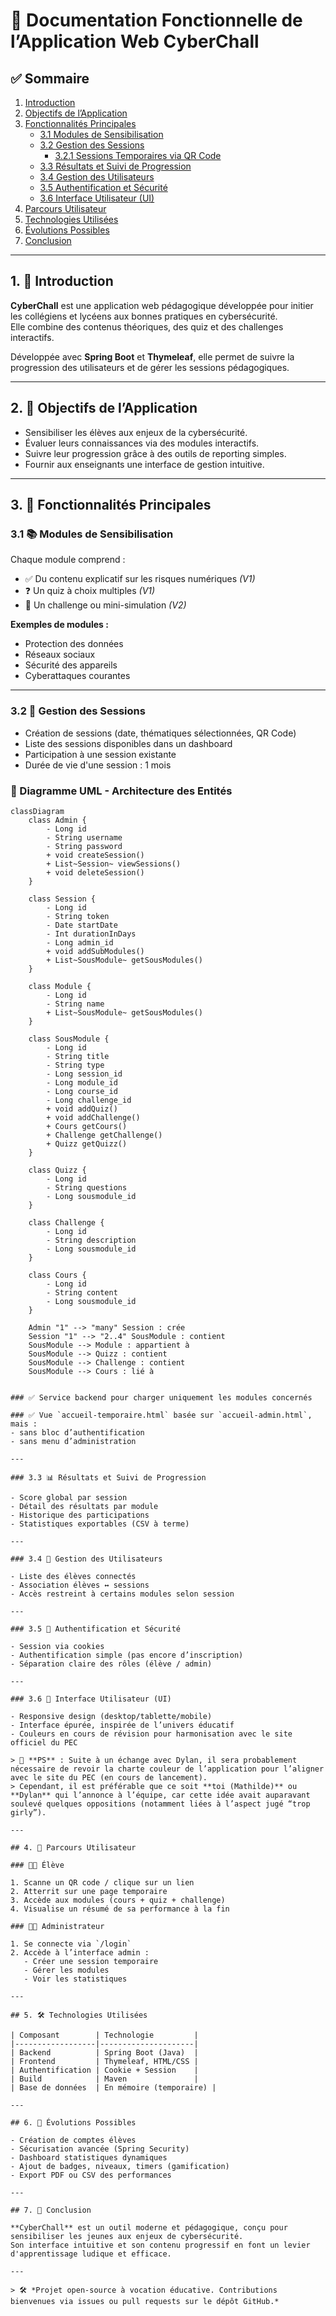 # 📄 Documentation Fonctionnelle de l’Application Web **CyberChall**

## ✅ Sommaire

1. [Introduction](#1-🎯-introduction)  
2. [Objectifs de l’Application](#2-🎯-objectifs-de-lapplication)  
3. [Fonctionnalités Principales](#3-🧩-fonctionnalités-principales)  
   - [3.1 Modules de Sensibilisation](#31-📚-modules-de-sensibilisation)  
   - [3.2 Gestion des Sessions](#32-🧭-gestion-des-sessions)  
     - [3.2.1 Sessions Temporaires via QR Code](#321-sessions-temporaires-via-qr-code)  
   - [3.3 Résultats et Suivi de Progression](#33-📊-résultats-et-suivi-de-progression)  
   - [3.4 Gestion des Utilisateurs](#34-👥-gestion-des-utilisateurs)  
   - [3.5 Authentification et Sécurité](#35-🔐-authentification-et-sécurité)  
   - [3.6 Interface Utilisateur (UI)](#36-🎨-interface-utilisateur-ui)  
4. [Parcours Utilisateur](#4-👣-parcours-utilisateur)  
5. [Technologies Utilisées](#5-🛠-technologies-utilisées)  
6. [Évolutions Possibles](#6-🚀-évolutions-possibles)  
7. [Conclusion](#7-🧩-conclusion)

---

## 1. 🎯 Introduction

**CyberChall** est une application web pédagogique développée pour initier les collégiens et lycéens aux bonnes pratiques en cybersécurité.  
Elle combine des contenus théoriques, des quiz et des challenges interactifs.

Développée avec **Spring Boot** et **Thymeleaf**, elle permet de suivre la progression des utilisateurs et de gérer les sessions pédagogiques.

---

## 2. 🎯 Objectifs de l’Application

- Sensibiliser les élèves aux enjeux de la cybersécurité.  
- Évaluer leurs connaissances via des modules interactifs.  
- Suivre leur progression grâce à des outils de reporting simples.  
- Fournir aux enseignants une interface de gestion intuitive.  

---

## 3. 🧩 Fonctionnalités Principales

### 3.1 📚 Modules de Sensibilisation

Chaque module comprend :  
- ✅ Du contenu explicatif sur les risques numériques *(V1)*  
- ❓ Un quiz à choix multiples *(V1)*  
- 🔐 Un challenge ou mini-simulation *(V2)*  

**Exemples de modules :**
- Protection des données  
- Réseaux sociaux  
- Sécurité des appareils  
- Cyberattaques courantes  

---

### 3.2 🧭 Gestion des Sessions

- Création de sessions (date, thématiques sélectionnées, QR Code)  
- Liste des sessions disponibles dans un dashboard  
- Participation à une session existante  
- Durée de vie d'une session : 1 mois  

### 🔧 Diagramme UML - Architecture des Entités

```mermaid
classDiagram
    class Admin {
        - Long id
        - String username
        - String password
        + void createSession()
        + List~Session~ viewSessions()
        + void deleteSession()
    }

    class Session {
        - Long id
        - String token
        - Date startDate
        - Int durationInDays
        - Long admin_id
        + void addSubModules()
        + List~SousModule~ getSousModules()
    }

    class Module {
        - Long id
        - String name
        + List~SousModule~ getSousModules()
    }

    class SousModule {
        - Long id
        - String title
        - String type
        - Long session_id
        - Long module_id
        - Long course_id
        - Long challenge_id
        + void addQuiz()
        + void addChallenge()
        + Cours getCours()
        + Challenge getChallenge()
        + Quizz getQuizz()
    }

    class Quizz {
        - Long id
        - String questions
        - Long sousmodule_id
    }

    class Challenge {
        - Long id
        - String description
        - Long sousmodule_id
    }

    class Cours {
        - Long id
        - String content
        - Long sousmodule_id
    }

    Admin "1" --> "many" Session : crée  
    Session "1" --> "2..4" SousModule : contient  
    SousModule --> Module : appartient à  
    SousModule --> Quizz : contient  
    SousModule --> Challenge : contient  
    SousModule --> Cours : lié à  


### ✅ Service backend pour charger uniquement les modules concernés

### ✅ Vue `accueil-temporaire.html` basée sur `accueil-admin.html`, mais :
- sans bloc d’authentification  
- sans menu d’administration  

---

### 3.3 📊 Résultats et Suivi de Progression

- Score global par session  
- Détail des résultats par module  
- Historique des participations  
- Statistiques exportables (CSV à terme)  

---

### 3.4 👥 Gestion des Utilisateurs

- Liste des élèves connectés  
- Association élèves ↔ sessions  
- Accès restreint à certains modules selon session  

---

### 3.5 🔐 Authentification et Sécurité

- Session via cookies  
- Authentification simple (pas encore d’inscription)  
- Séparation claire des rôles (élève / admin)  

---

### 3.6 🎨 Interface Utilisateur (UI)

- Responsive design (desktop/tablette/mobile)  
- Interface épurée, inspirée de l’univers éducatif  
- Couleurs en cours de révision pour harmonisation avec le site officiel du PEC  

> 📝 **PS** : Suite à un échange avec Dylan, il sera probablement nécessaire de revoir la charte couleur de l’application pour l’aligner avec le site du PEC (en cours de lancement).  
> Cependant, il est préférable que ce soit **toi (Mathilde)** ou **Dylan** qui l’annonce à l’équipe, car cette idée avait auparavant soulevé quelques oppositions (notamment liées à l’aspect jugé “trop girly”).

---

## 4. 👣 Parcours Utilisateur

### 👩‍🎓 Élève

1. Scanne un QR code / clique sur un lien  
2. Atterrit sur une page temporaire  
3. Accède aux modules (cours + quiz + challenge)  
4. Visualise un résumé de sa performance à la fin  

### 👨‍🏫 Administrateur

1. Se connecte via `/login`  
2. Accède à l’interface admin :  
   - Créer une session temporaire  
   - Gérer les modules  
   - Voir les statistiques  

---

## 5. 🛠 Technologies Utilisées

| Composant        | Technologie         |
|------------------|---------------------|
| Backend          | Spring Boot (Java)  |
| Frontend         | Thymeleaf, HTML/CSS |
| Authentification | Cookie + Session    |
| Build            | Maven               |
| Base de données  | En mémoire (temporaire) |

---

## 6. 🚀 Évolutions Possibles

- Création de comptes élèves  
- Sécurisation avancée (Spring Security)  
- Dashboard statistiques dynamiques  
- Ajout de badges, niveaux, timers (gamification)  
- Export PDF ou CSV des performances  

---

## 7. 🧩 Conclusion

**CyberChall** est un outil moderne et pédagogique, conçu pour sensibiliser les jeunes aux enjeux de cybersécurité.  
Son interface intuitive et son contenu progressif en font un levier d'apprentissage ludique et efficace.

---

> 🛠 *Projet open-source à vocation éducative. Contributions bienvenues via issues ou pull requests sur le dépôt GitHub.*
